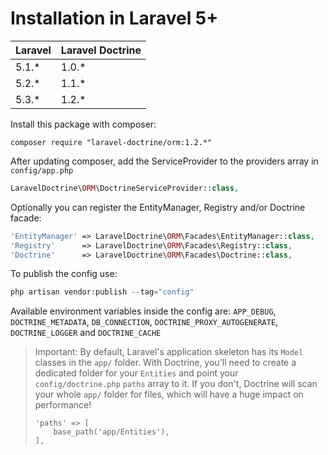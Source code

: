 # Installation in Laravel 5+

 Laravel  | Laravel Doctrine
:---------|:----------
 5.1.*    | 1.0.*
 5.2.*    | 1.1.*
 5.3.*    | 1.2.*

Install this package with composer:

```
composer require "laravel-doctrine/orm:1.2.*"
```

After updating composer, add the ServiceProvider to the providers array in `config/app.php`

```php
LaravelDoctrine\ORM\DoctrineServiceProvider::class,
```

Optionally you can register the EntityManager, Registry and/or Doctrine facade:

```php
'EntityManager' => LaravelDoctrine\ORM\Facades\EntityManager::class,
'Registry'      => LaravelDoctrine\ORM\Facades\Registry::class,
'Doctrine'      => LaravelDoctrine\ORM\Facades\Doctrine::class,
```

To publish the config use:

```php
php artisan vendor:publish --tag="config"
```

Available environment variables inside the config are: `APP_DEBUG`, `DOCTRINE_METADATA`, `DB_CONNECTION`, `DOCTRINE_PROXY_AUTOGENERATE`, `DOCTRINE_LOGGER` and `DOCTRINE_CACHE`

> Important:
> By default, Laravel's application skeleton has its `Model` classes in the `app/` folder. With Doctrine, you'll need to
> create a dedicated folder for your `Entities` and point your `config/doctrine.php` `paths` array to it.
> If you don't, Doctrine will scan your whole `app/` folder for files, which will have a huge impact on performance!
> 
> ```
> 'paths' => [
>     base_path('app/Entities'),
> ],
> ```
